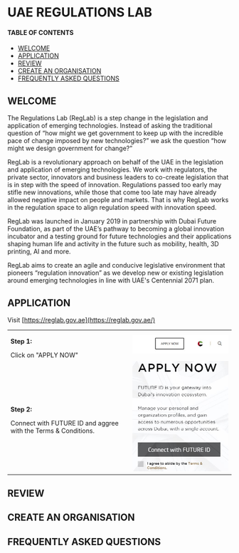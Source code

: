 # UAE REGULATIONS LAB
#### TABLE OF CONTENTS

* [WELCOME](#short-explanation-to-visa)
* [APPLICATION](#application)
* [REVIEW](#review)
* [CREATE AN ORGANISATION](#create-an-organisation)
* [FREQUENTLY ASKED QUESTIONS](#frequently-asked-questions)

## WELCOME <br>

The Regulations Lab (RegLab) is a step change in the legislation and application of emerging technologies. Instead of asking the traditional question of “how might we get government to keep up with the incredible pace of change imposed by new technologies?” we ask the question “how might we design government for change?”

RegLab is a revolutionary approach on behalf of the UAE in the legislation and application of emerging technologies. We work with regulators, the private sector, innovators and business leaders to co-create legislation that is in step with the speed of innovation. Regulations passed too early may stifle new innovations, while those that come too late may have already allowed negative impact on people and markets. That is why RegLab works in the regulation space to align regulation speed with innovation speed.

RegLab was launched in January 2019 in partnership with Dubai Future Foundation, as part of the UAE’s pathway to becoming a global innovation incubator and a testing ground for future technologies and their applications shaping human life and activity in the future such as mobility, health, 3D printing, AI and more.  

RegLab aims to create an agile and conducive legislative environment that pioneers “regulation innovation” as we develop new or existing legislation around emerging technologies in line with UAE's Centennial 2071 plan.

## APPLICATION <br>

Visit [https://reglab.gov.ae](https://reglab.gov.ae/)

<table>
  <thead>
  </thead>
  <tbody>
    <tr>
      <td style="text-align: left"><p><b>Step 1:</b></p>Click on "APPLY NOW"</td>
      <td style="text-align: center"><img src="howtoapply01.JPG" alt="Apply Step 1"></td>
    </tr>
    <tr>
    <td style="text-align: left"><p><b>Step 2:</b></p>Connect with FUTURE ID and aggree with the Terms & Conditions.</td>
    <td style="text-align: center"><img src="howtoapply02.JPG" alt="Apply Step 2"></td>
    </tr>
  </tbody>
</table>

## REVIEW <br>

## CREATE AN ORGANISATION <br>

## FREQUENTLY ASKED QUESTIONS
